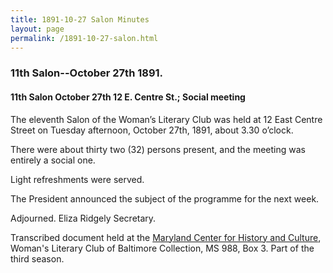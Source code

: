 ```yaml
---
title: 1891-10-27 Salon Minutes
layout: page
permalink: /1891-10-27-salon.html
---
```

### 11th Salon--October 27th 1891.

#### 11th Salon October 27th 12 E. Centre St.; Social meeting

The eleventh Salon of the Woman’s Literary Club was held at 12 East Centre Street on Tuesday afternoon, October 27th, 1891, about 3.30 o’clock.

There were about thirty two (32) persons present, and the meeting was entirely a social one.

Light refreshments were served.

The President announced the subject of the programme for the next week.

Adjourned.
Eliza Ridgely
Secretary.

Transcribed document held at the [Maryland Center for History and Culture](http://mdhs.org/), Woman's Literary Club of Baltimore Collection, MS 988, Box 3. Part of the third season.